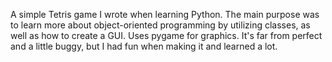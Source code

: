 A simple Tetris game I wrote when learning Python. The main purpose was to learn more about object-oriented programming by utilizing classes, as well as how to create a GUI. Uses pygame for graphics. It's far from perfect and a little buggy, but I had fun when making it and learned a lot.
